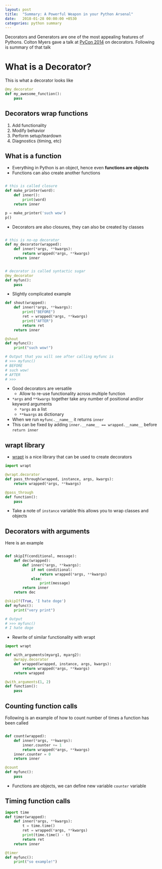 ```yaml
---
layout: post
title:  "Summary: A Powerful Weapon in your Python Arsenal"
date:   2018-01-28 00:00:00 +0530
categories: python summary
---
```


Decorators and Generators are one of the most appealing features of Pythons. Colton Myers gave a talk at [PyCon 2014](https://www.youtube.com/watch?v=9oyr0mocZTg) on decorators. Following is summary of that talk

# What is a Decorator?

This is what a decorator looks like

```python
@my_decorator
def my_awesome_function():
    pass
```

## Decorators wrap functions

1. Add functionality 
1. Modify behavior
1. Perform setup/teardown
1. Diagnostics {timing, etc}

## What is a function

- Everything in Python is an object, hence even **functions are objects**
- Functions can also create another functions

```python

# this is called closure
def make_printer(word):
    def inner():
        print(word)
    return inner

p = make_printer('such wow')
p()
```

- Decorators are also closures, they can also be created by classes

```python

# this is no-op decorator
def my_decorator(wrapped):
    def inner(*args, **kwargs):
        return wrapped(*args, **kwargs)
    return inner


# decorator is called syntactic sugar
@my_decorator
def myfun():
    pass
```

- Slightly complicated example

```python
def shout(wrapped):
    def inner(*args, **kwargs):
        print("BEFORE")
        ret = wrapped(*args, **kwargs)
        print("AFTER")
        return ret
    return inner

@shout
def myfunc():
    print("such wow!")

# Output that you will see after calling myfunc is
# >>> myfunc()
# BEFORE
# such wow!
# AFTER
# >>>
```

- Good decorators are versatile
    - Allow to re-use functionality across multiple function
- `*args` and `**kwargs` together take any number of positional and/or keyword arguments
    - `*args` as a list
    - `**kwargs` as dictionary
- When we run `myfunc.__name__` it returns `inner`
- This can be fixed by adding `inner.__name__ == wrapped.__name__` before `return inner`

## wrapt library

- [wrapt](http://wrapt.readthedocs.io/en/latest/) is a nice library that can be used to create decorators
```python
import wrapt

@wrapt.decorator
def pass_through(wrapped, instance, args, kwargs):
    return wrapped(*args, **kwargs)

@pass_through
def function():
    pass
```

- Take a note of `instance` variable this allows you to wrap classes and objects

## Decorators with arguments

Here is an example

```python

def skipIf(conditional, message):
    def dec(wrapped):
        def inner(*args, **kwargs):
            if not conditional:
                return wrapped(*args, **kwargs)
            else:
                print(message)
        return inner
    return dec

@skipIf(True, 'I hate doge')
def myfunc():
    print("very print")

# Output
# >>> myfunc()
# I hate doge
```

- Rewrite of similar functionality with wrapt

```python
import wrapt

def with_arguments(myarg1, myarg2):
    @wrapy.decorator
    def wrapped(wrapped, instance, args, kwargs):
        return wrapped(*args, **kwargs)
    return wrapped

@with_arguments(1, 2)
def function():
    pass

```

## Counting function calls

Following is an example of how to count number of times a function has been called

```python

def count(wrapped):
    def inner(*args, **kwargs):
        inner.counter += 1
        return wrapped(*args, **kwargs)
    inner.counter = 0
    return inner

@count
def myfunc():
    pass
```

- Functions are objects, we can define new variable `counter` variable

## Timing function calls

```python
import time
def timer(wrapped):
    def inner(*args, **kwargs):
        t = time.time()
        ret = wrapped(*args, **kwargs)
        print(time.time() - t)
        return ret
    return inner

@timer
def myfunc():
    print("so example!")
```
